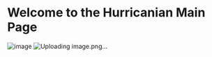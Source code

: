 # Welcome to the Hurricanian Main Page

![image](https://github.com/user-attachments/assets/372d5f04-c619-4a05-9321-2f6a476d9eb2)
![Uploading image.png…]()



